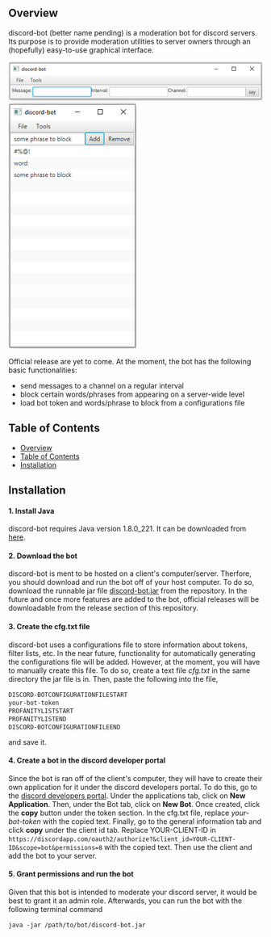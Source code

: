 ## Overview
discord-bot (better name pending) is a moderation bot for discord servers. Its purpose is to provide moderation utilities to server owners through an (hopefully) easy-to-use graphical interface. 

![say](media/say.png)
![blocker](media/blocker.png)

Official release are yet to come. At the moment, the bot has the following basic functionalities:

- send messages to a channel on a regular interval
- block certain words/phrases from appearing on a server-wide level
- load bot token and words/phrase to block from a configurations file

## Table of Contents

  - [Overview](#overview)
  - [Table of Contents](#table-of-contents)
  - [Installation](#installation)
 
## Installation

#### 1. Install Java

discord-bot requires Java version 1.8.0_221. It can be downloaded from [here](https://www.oracle.com/technetwork/java/javase/downloads/jdk8-downloads-2133151.html).

#### 2. Download the bot

discord-bot is ment to be hosted on a client's computer/server. Therfore, you should download and run the bot off of your host computer. To do so, download the runnable jar file [discord-bot.jar](discord-bot.jar) from the repository. In the future and once more features are added to the bot, official releases will be downloadable from the release section of this repository.

#### 3. Create the cfg.txt file

discord-bot uses a configurations file to store information about tokens, filter lists, etc. In the near future, functionality for automatically generating the configurations file will be added. However, at the moment, you will have to manually create this file. To do so, create a text file <i>cfg.txt</i> in the same directory the jar file is in. Then, paste the following into the file,
```
DISCORD-BOTCONFIGURATIONFILESTART
your-bot-token
PROFANITYLISTSTART
PROFANITYLISTEND
DISCORD-BOTCONFIGURATIONFILEEND
```
and save it.

#### 4. Create a bot in the discord developer portal

Since the bot is ran off of the client's computer, they will have to create their own application for it under the discord developers portal. To do this, go to the [discord developers portal](https://discordapp.com/developers/applications/). Under the applications tab, click on <b>New Application</b>. Then, under the Bot tab, click on <b>New Bot</b>. Once created, click the <b>copy</b> button under the token section. In the cfg.txt file, replace <i>your-bot-token</i> with the copied text. Finally, go to the general information tab and click <b>copy</b> under the client id tab. Replace YOUR-CLIENT-ID in 
`https://discordapp.com/oauth2/authorize?&client_id=YOUR-CLIENT-ID&scope=bot&permissions=8` with the copied text. Then use the client and add the bot to your server.

#### 5. Grant permissions and run the bot

Given that this bot is intended to moderate your discord server, it would be best to grant it an admin role. Afterwards, you can run the bot with the following terminal command
```
java -jar /path/to/bot/discord-bot.jar 
```
